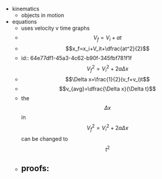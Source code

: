 - kinematics
	- objects in motion
- equations
	- uses velocity v time graphs
	- $$V_f=V_i+at$$
	- $$x_f=x_i+V_it+\dfrac{at^2}{2}$$
	- id:: 64e77df1-45a3-4c62-b90f-345fbf781f1f
	  $$V^2_f=V^2_i+2a\Delta x$$
	- $$\Delta x=\frac{1}{2}(v_f+v_i)t$$
	- $$v_{avg}=\dfrac{\Delta x}{\Delta t}$$
	- the $$\Delta x$$ in $$V^2_f=V^2_i+2a\Delta x$$ can be changed to $$t^2$$
	- proofs:
		-